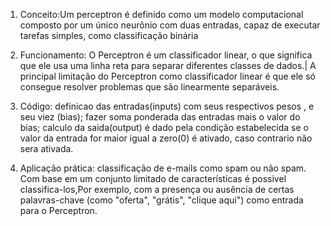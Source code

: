 1. Conceito:Um perceptron é definido como um modelo computacional composto por um único neurônio com duas entradas, capaz de executar tarefas simples, como classificação binária

2. Funcionamento: O Perceptron é um classificador linear, o que significa que ele usa uma linha reta para separar diferentes classes de dados.|
A principal limitação do Perceptron como classificador linear é que ele só consegue resolver problemas que são linearmente separáveis.

3. Código: definicao das entradas(inputs) com seus respectivos pesos , e seu viez (bias); fazer soma ponderada das entradas mais o valor do bias;
  calculo da saida(output) é dado pela condição estabelecida se o valor da entrada for maior igual a zero(0) é ativado, caso contrario não sera ativada.
4. Aplicação prática: classificação de e-mails como spam ou não spam.
 Com base em um conjunto limitado de características é possivel classifica-los,Por exemplo, com a presença ou ausência de certas palavras-chave (como "oferta", "grátis", "clique aqui") como entrada para o Perceptron.   
   
